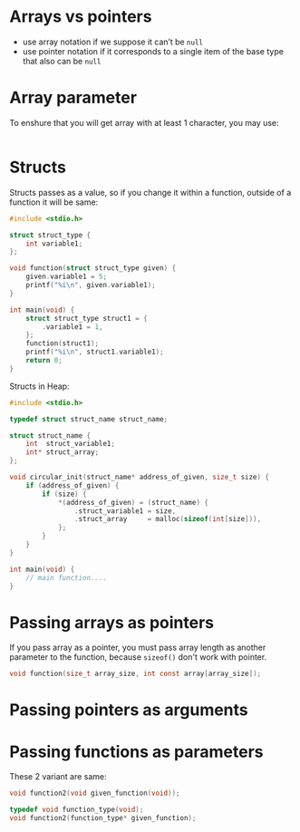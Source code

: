 #                  Arrays vs pointers

- use array   notation if we suppose it can’t be `null`
- use pointer notation if it corresponds to a single item of the base type that also can be `null`

#                  Array parameter

To enshure that you will get array with at least 1 character, you may use:
```C

```

#                  Structs

Structs passes as a value, so if you change it within a function, outside of a function it will be same:
```C
#include <stdio.h>

struct struct_type {
    int variable1;
};

void function(struct struct_type given) {
    given.variable1 = 5;
    printf("%i\n", given.variable1);
}

int main(void) {
    struct struct_type struct1 = {
        .variable1 = 1,
    };
    function(struct1);
    printf("%i\n", struct1.variable1);
    return 0;
}
```

Structs in Heap:
```C
#include <stdio.h> 

typedef struct struct_name struct_name;

struct struct_name {
    int  struct_variable1;
    int* struct_array;
};

void circular_init(struct_name* address_of_given, size_t size) {
    if (address_of_given) {
        if (size) {
            *(address_of_given) = (struct_name) {
                .struct_variable1 = size, 
                .struct_array     = malloc(sizeof(int[size])), 
            };
        }
    }
}

int main(void) {
    // main function....
}
```

#                  Passing arrays as pointers

If you pass array as a pointer, you must pass array length as another parameter to the function, because `sizeof()` don't work with pointer.

```C
void function(size_t array_size, int const array[array_size]);
```

#                  Passing pointers as arguments

#                  Passing functions as parameters

These 2 variant are same:
```C
void function2(void given_function(void));

typedef void function_type(void);
void function2(function_type* given_function);
```